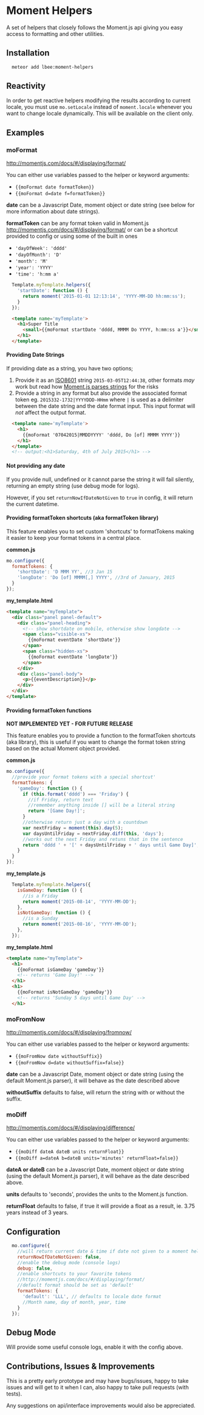 # Moment Helpers

A set of helpers that closely follows the Moment.js api giving you easy access
to formatting and other utilities.


## Installation

```bash
  meteor add lbee:moment-helpers
```

## Reactivity
In order to get reactive helpers modifying the results according to current locale, you must use `mo.setLocale` instead of `moment.locale` whenever you want to change locale dynamically. This will be available on the client only.

## Examples

### moFormat
http://momentjs.com/docs/#/displaying/format/

You can either use variables passed to the helper or keyword arguments:
* `{{moFormat date formatToken}}`
* `{{moFormat d=date f=formatToken}}`

__date__ can be a Javascript Date, moment object or date string (see below for more information about date strings).

__formatToken__ can be any format token valid in Moment.js
http://momentjs.com/docs/#/displaying/format/
or can be a shortcut provided to config or using some of the built in ones
 * `'dayOfWeek': 'dddd'`
 * `'dayOfMonth': 'D'`
 * `'month': 'M'`
 * `'year': 'YYYY'`
 * `'time': 'h:mm a'`


```js
  Template.myTemplate.helpers({
    'startDate': function () {
      return moment('2015-01-01 12:13:14', 'YYYY-MM-DD hh:mm:ss');
    }
  });
```

```html
  <template name='myTemplate'>
    <h1>Super Title
      <small>{{moFormat startDate 'dddd, MMMM Do YYYY, h:mm:ss a'}}</small>
    </h1>
  </template>
```

#### Providing Date Strings

If providing date as a string, you have two options;

1. Provide it as an [ISO8601](http://en.wikipedia.org/wiki/ISO_8601) string `2015-03-05T12:44:38`, other formats *may* work but read how [Moment.js parses strings](http://momentjs.com/docs/#/parsing/string/) for the risks
2. Provide a string in any format but also provide the associated format token eg. `2015332-1732|YYYYDDD-HHmm` where `|` is used as a delimiter between the date string and the date format input. This input format will *not* affect the output format.


```html
  <template name='myTemplate'>
    <h1>
      {{moFormat '07042015|MMDDYYYY' 'dddd, Do [of] MMMM YYYY'}}
    </h1>
  </template>
  <!-- output:<h1>Saturday, 4th of July 2015</h1> -->
```

#### Not providing any date

If you provide null, undefined or it cannot parse the string it will fail silently, returning an empty string (use debug mode for logs).

However, if you set `returnNowIfDateNotGiven` to `true` in config, it will return the current datetime.


#### Providing formatToken shortcuts (aka formatToken library)

This feature enables you to set custom 'shortcuts' to formatTokens making it easier to keep your format tokens in a central place.

**common.js**
```js
mo.configure({
  formatTokens: {
    'shortDate': 'D MMM YY', //3 Jan 15
    'longDate': 'Do [of] MMMM[,] YYYY', //3rd of January, 2015
  }
});
```

**my_template.html**
```html
<template name="myTemplate">
  <div class="panel panel-default">
    <div class="panel-heading">
      <!-- show shortdate on mobile, otherwise show longdate -->
      <span class="visible-xs">
        {{moFormat eventDate 'shortDate'}}
      </span>
      <span class="hidden-xs">
        {{moFormat eventDate 'longDate'}}
      </span>
    </div>
    <div class="panel-body">
      <p>{{eventDescription}}</p>
    </div>
  </div>
</template>
```

#### Providing formatToken functions
**NOT IMPLEMENTED YET - FOR FUTURE RELEASE**

This feature enables you to provide a function to the formatToken shortcuts (aka library), this is useful if you want to change the format token string based on the actual Moment object provided.


**common.js**
```js
mo.configure({
  //provide your format tokens with a special shortcut'
  formatTokens: {
    'gameDay': function () {
      if (this.format('dddd') === 'Friday') {
        //if Friday, return text
        //remember anything inside [] will be a literal string
        return '[Game Day!]';
      }
      //otherwise return just a day with a countdown
      var nextFriday = moment(this).day(5);
      var daysUntilFriday = nextFriday.diff(this, 'days');
      //works out the next Friday and retuns that in the sentence
      return 'dddd ' + '[' + daysUntilFriday + ' days until Game Day]';
    }
  }
});
```

**my_template.js**
```js
  Template.myTemplate.helpers({
    isGameDay: function () {
      //is a Friday
      return moment('2015-08-14', 'YYYY-MM-DD');
    },
    isNotGameDay: function () {
      //is a Sunday
      return moment('2015-08-16', 'YYYY-MM-DD');
    },
  });
```

**my_template.html**
```html
<template name="myTemplate">
  <h1>
    {{moFormat isGameDay 'gameDay'}}
    <!-- returns 'Game Day!' -->
  </h1>
  <h1>
    {{moFormat isNotGameDay 'gameDay'}}
    <!-- returns 'Sunday 5 days until Game Day' -->
  </h1>
```


### moFromNow
http://momentjs.com/docs/#/displaying/fromnow/

You can either use variables passed to the helper or keyword arguments:
* `{{moFromNow date withoutSuffix}}`
* `{{moFromNow d=date withoutSuffix=false}}`

__date__ can be a Javascript Date, moment object or date string (using the default Moment.js parser), it will behave as the date described above

__withoutSuffix__ defaults to false, will return the string with or without the suffix.


### moDiff
http://momentjs.com/docs/#/displaying/difference/

You can either use variables passed to the helper or keyword arguments:
* `{{moDiff dateA dateB units returnFloat}}`
* `{{moDiff a=dateA b=dateB units='minutes' returnFloat=false}}`

__dateA or dateB__ can be a Javascript Date, moment object or date string (using the default Moment.js parser), it will behave as the date described above.

__units__ defaults to 'seconds', provides the units to the Moment.js function.

__returnFloat__ defaults to false, if true it will provide a float as a result, ie. 3.75 years instead of 3 years.


## Configuration

```js
  mo.configure({
    //will return current date & time if date not given to a moment helper
    returnNowIfDateNotGiven: false,
    //enable the debug mode (console logs)
    debug: false,
    //enable shortcuts to your favorite tokens
    //http://momentjs.com/docs/#/displaying/format/
    //default format should be set as 'default'
    formatTokens: {
      'default': 'LLL', // defaults to locale date format
      //Month name, day of month, year, time
    }
  });
```

## Debug Mode

Will provide some useful console logs, enable it with the config above.


## Contributions, Issues & Improvements

This is a pretty early prototype and may have bugs/issues, happy to take issues and will get to it when I can, also happy to take pull requests (with tests).

Any suggestions on api/interface improvements would also be appreciated.
